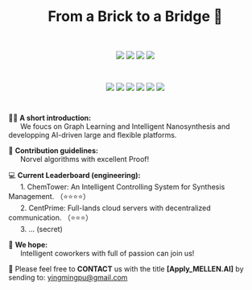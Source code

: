 <h1 align="center">From a Brick to a Bridge 💎</h1>

<br>
<p align="center">
<img align="center" src="https://img.shields.io/badge/GraphLearning-40%25-blue" />
<img align="center" src="https://img.shields.io/badge/Chemistry-30%25-green" />
<img align="center" src="https://img.shields.io/badge/ComputerVision-10%25-red" />
<img align="center" src="https://img.shields.io/badge/Engineering-20%25-purple" />
</p>
<br>
<p align="center">
<img align="center" src="https://img.shields.io/badge/Python->v3.6-skyblue.svg" />
<img align="center" src="https://img.shields.io/badge/Django-v3.1.1-green.svg" />
<img align="center" src="https://img.shields.io/badge/Vue.js-v3.1.0-deepgreen.svg" />
<img align="center" src="https://img.shields.io/badge/npm-all-red.svg" />
<img align="center" src="https://img.shields.io/badge/Webpack-v5.71.0-blue.svg" />
<img align="center" src="https://img.shields.io/badge/NginX-v1.23.3-gray.svg" />
</p>
<br>

🙋‍♀️ **A short introduction:** <br>
   &nbsp;&nbsp;&nbsp;&nbsp;&nbsp;&nbsp;We foucs on Graph Learning and Intelligent Nanosynthesis and developping AI-driven large and flexible platforms. 

   
🌈 **Contribution guidelines:** <br>
   &nbsp;&nbsp;&nbsp;&nbsp;&nbsp;&nbsp;Norvel algorithms with excellent Proof!


💻 **Current Leaderboard (engineering):** <br>
   &nbsp;&nbsp;&nbsp;&nbsp;&nbsp;&nbsp;1. ChemTower: An Intelligent Controlling System for Synthesis Management. （⭐️⭐️⭐️⭐️）<br>
   &nbsp;&nbsp;&nbsp;&nbsp;&nbsp;&nbsp;2. CentPrime: Full-lands cloud servers with decentralized communication. （⭐️⭐️⭐️）<br>
   &nbsp;&nbsp;&nbsp;&nbsp;&nbsp;&nbsp;3. ... (secret)
   
 
🧙 **We hope:** <br>
   &nbsp;&nbsp;&nbsp;&nbsp;&nbsp;&nbsp;Intelligent coworkers with full of passion can join us! 

📮 Please feel free to **CONTACT** us with the title **[Apply_MELLEN.AI]** by sending to: yingmingpu@gmail.com

<!--

**Here are some ideas to get you started:**

🙋‍♀️ A short introduction - what is your organization all about?
🌈 Contribution guidelines - how can the community get involved?
👩‍💻 Useful resources - where can the community find your docs? Is there anything else the community should know?
🍿 Fun facts - what does your team eat for breakfast?
🧙 Remember, you can do mighty things with the power of [Markdown](https://docs.github.com/github/writing-on-github/getting-started-with-writing-and-formatting-on-github/basic-writing-and-formatting-syntax)
-->
